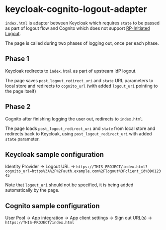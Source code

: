 # keycloak-cognito-logout-adapter

`index.html` is adapter between Keycloak which requires `state` to be passed as part of logout flow and Cognito which does not support [RP-Initiated Logout](https://openid.net/specs/openid-connect-rpinitiated-1_0.html#RPLogout).

The page is called during two phases of logging out, once per each phase.

## Phase 1

Keycloak redirects to `index.html` as part of upstream IdP logout.

The page saves `post_logout_redirect_uri` and `state` URL parameters to local store and redirects to `cognito_url` (with added `logout_uri` pointing to the page itself)

## Phase 2

Cognito after finishing logging the user out, redirects to `index.html`.

The page loads `post_logout_redirect_uri` and `state` from local store and redirects back to Keycloak, using `post_logout_redirect_uri` with added `state` parameter.

## Keycloak sample configuration

Identity Provider -> Logout URL -> `https://THIS-PROJECT/index.html?cognito_url=https%3A%2F%2Fauth.example.com%2Flogout%3Fclient_id%3D012345`

Note that `logout_uri` should not be specified, it is being added automatically by the page.

## Cognito sample configuration

User Pool -> App integration -> App client settings -> Sign out URL(s) -> `https://THIS-PROJECT/index.html`
